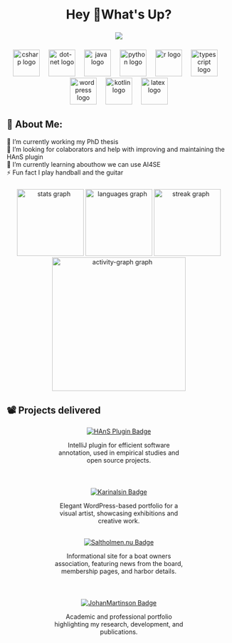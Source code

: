 <h1 align="center">Hey 👋What's Up?</h1>

###

<div align="center">
  <img src="https://visitor-badge.laobi.icu/badge?page_id=johmara.johmara&"  />
</div>

###

<div align="center">
  <img src="https://cdn.jsdelivr.net/gh/devicons/devicon/icons/csharp/csharp-original.svg" height="60" alt="csharp logo"  />
  <img width="12" />
  <img src="https://cdn.simpleicons.org/dotnet/512BD4" height="60" alt="dot-net logo"  />
  <img width="12" />
  <img src="https://cdn.jsdelivr.net/gh/devicons/devicon/icons/java/java-original.svg" height="60" alt="java logo"  />
  <img width="12" />
  <img src="https://cdn.jsdelivr.net/gh/devicons/devicon/icons/python/python-original.svg" height="60" alt="python logo"  />
  <img width="12" />
  <img src="https://cdn.simpleicons.org/r/276DC3" height="60" alt="r logo"  />
  <img width="12" />
  <img src="https://cdn.jsdelivr.net/gh/devicons/devicon/icons/typescript/typescript-original.svg" height="60" alt="typescript logo"  />
  <img width="12" />
  <img src="https://cdn.jsdelivr.net/gh/devicons/devicon/icons/wordpress/wordpress-original.svg" height="60" alt="wordpress logo"  />
  <img width="12" />
  <img src="https://cdn.jsdelivr.net/gh/devicons/devicon/icons/kotlin/kotlin-original.svg" height="60" alt="kotlin logo"  />
  <img width="12" />
  <img src="https://cdn.jsdelivr.net/gh/devicons/devicon/icons/latex/latex-original.svg" height="60" alt="latex logo"  />
</div>

###

<h2 align="left">💫 About Me:</h2>

<p align="left">🔭 I’m currently working my PhD thesis<br>🤝 I’m looking for colaborators and help with improving and maintaining the HAnS plugin<br>🌱 I’m currently learning abouthow we can use AI4SE<br>⚡ Fun fact I play handball and the guitar</p>

###

<div align="center">
  <img src="https://github-readme-stats.vercel.app/api?username=johmara&hide_title=true&hide_rank=true&show_icons=true&include_all_commits=true&count_private=true&disable_animations=false&theme=graywhite&locale=en&hide_border=true&order=1" height="150" alt="stats graph"  />
  <img src="https://github-readme-stats.vercel.app/api/top-langs?username=johmara&locale=en&hide_title=true&layout=compact&card_width=320&langs_count=5&theme=graywhite&hide_border=true&order=2" height="150" alt="languages graph"  />
  <img src="https://streak-stats.demolab.com?user=johmara&locale=en&mode=daily&theme=graywhite&hide_border=true&border_radius=5&order=3" height="150" alt="streak graph"  />
  <img src="https://github-readme-activity-graph.vercel.app/graph?username=johmara&radius=16&theme=minimal&area=true&order=5&hide_title=false&hide_border=true" height="300" alt="activity-graph graph"  />
</div>

###

<h2 align="left">📽️ Projects delivered</h2>

<div align="center">

<!-- Row 1 --> <div style="display: flex; justify-content: center; gap: 40px; flex-wrap: wrap;">

<!-- HAnS Plugin --> <div style="width: 300px;"> <a href="https://github.com/isselab/HAnS" target="_blank"> <img src="https://img.shields.io/badge/HAnS%20Plugin-JetBrains-blue?style=for-the-badge&logo=intellij-idea" alt="HAnS Plugin Badge" /> </a> <p style="font-size: 14px;">IntelliJ plugin for efficient software annotation, used in empirical studies and open source projects.</p> </div>

<!-- Karinalsin.se --> <div style="width: 300px;"> <a href="https://karinalsin.se" target="_blank"> <img src="https://img.shields.io/badge/Karinalsin.se-WordPress-pink?style=for-the-badge&logo=wordpress" alt="Karinalsin Badge" /> </a> <p style="font-size: 14px;">Elegant WordPress-based portfolio for a visual artist, showcasing exhibitions and creative work.</p> </div>

</div>

<br>

<!-- Row 2 --> <div style="display: flex; justify-content: center; gap: 40px; flex-wrap: wrap;">

<!-- Saltholmen.nu --> <div style="width: 300px;"> <a href="https://saltholmen.nu" target="_blank"> <img src="https://img.shields.io/badge/Saltholmen.nu-WordPress-blueviolet?style=for-the-badge&logo=wordpress" alt="Saltholmen.nu Badge" /> </a> <p style="font-size: 14px;">Informational site for a boat owners association, featuring news from the board, membership pages, and harbor details.</p> </div>

<!-- johan.martinson.phd --> <div style="width: 300px;"> <a href="https://johan.martinson.phd" target="_blank"> <img src="https://img.shields.io/badge/johan.martinson.phd-GitHub%20Pages-gray?style=for-the-badge&logo=github" alt="JohanMartinson Badge" /> </a> <p style="font-size: 14px;">Academic and professional portfolio highlighting my research, development, and publications.</p> </div>

</div>

</div>
